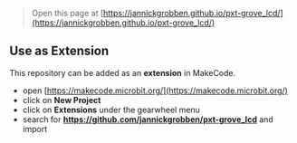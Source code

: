 
> Open this page at [https://jannickgrobben.github.io/pxt-grove_lcd/](https://jannickgrobben.github.io/pxt-grove_lcd/)

## Use as Extension

This repository can be added as an **extension** in MakeCode.

* open [https://makecode.microbit.org/](https://makecode.microbit.org/)
* click on **New Project**
* click on **Extensions** under the gearwheel menu
* search for **https://github.com/jannickgrobben/pxt-grove_lcd** and import
